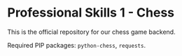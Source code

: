 # Professional Skills 1 - Chess

This is the official repository for our chess game backend.


Required PIP packages: `python-chess`, `requests`.
